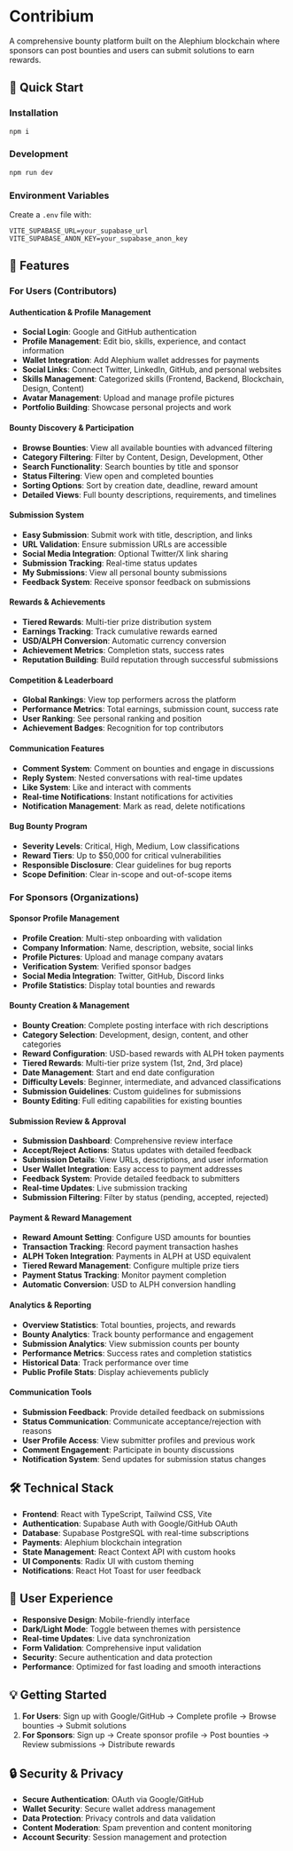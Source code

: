 # Contribium

A comprehensive bounty platform built on the Alephium blockchain where sponsors can post bounties and users can submit solutions to earn rewards.

## 🚀 Quick Start

### Installation
```bash
npm i
```

### Development
```bash
npm run dev
```

### Environment Variables
Create a `.env` file with:
```
VITE_SUPABASE_URL=your_supabase_url
VITE_SUPABASE_ANON_KEY=your_supabase_anon_key
```

## 🎯 Features

### For Users (Contributors)

#### **Authentication & Profile Management**
- **Social Login**: Google and GitHub authentication
- **Profile Management**: Edit bio, skills, experience, and contact information
- **Wallet Integration**: Add Alephium wallet addresses for payments
- **Social Links**: Connect Twitter, LinkedIn, GitHub, and personal websites
- **Skills Management**: Categorized skills (Frontend, Backend, Blockchain, Design, Content)
- **Avatar Management**: Upload and manage profile pictures
- **Portfolio Building**: Showcase personal projects and work

#### **Bounty Discovery & Participation**
- **Browse Bounties**: View all available bounties with advanced filtering
- **Category Filtering**: Filter by Content, Design, Development, Other
- **Search Functionality**: Search bounties by title and sponsor
- **Status Filtering**: View open and completed bounties
- **Sorting Options**: Sort by creation date, deadline, reward amount
- **Detailed Views**: Full bounty descriptions, requirements, and timelines

#### **Submission System**
- **Easy Submission**: Submit work with title, description, and links
- **URL Validation**: Ensure submission URLs are accessible
- **Social Media Integration**: Optional Twitter/X link sharing
- **Submission Tracking**: Real-time status updates
- **My Submissions**: View all personal bounty submissions
- **Feedback System**: Receive sponsor feedback on submissions

#### **Rewards & Achievements**
- **Tiered Rewards**: Multi-tier prize distribution system
- **Earnings Tracking**: Track cumulative rewards earned
- **USD/ALPH Conversion**: Automatic currency conversion
- **Achievement Metrics**: Completion stats, success rates
- **Reputation Building**: Build reputation through successful submissions

#### **Competition & Leaderboard**
- **Global Rankings**: View top performers across the platform
- **Performance Metrics**: Total earnings, submission count, success rate
- **User Ranking**: See personal ranking and position
- **Achievement Badges**: Recognition for top contributors

#### **Communication Features**
- **Comment System**: Comment on bounties and engage in discussions
- **Reply System**: Nested conversations with real-time updates
- **Like System**: Like and interact with comments
- **Real-time Notifications**: Instant notifications for activities
- **Notification Management**: Mark as read, delete notifications

#### **Bug Bounty Program**
- **Severity Levels**: Critical, High, Medium, Low classifications
- **Reward Tiers**: Up to $50,000 for critical vulnerabilities
- **Responsible Disclosure**: Clear guidelines for bug reports
- **Scope Definition**: Clear in-scope and out-of-scope items

### For Sponsors (Organizations)

#### **Sponsor Profile Management**
- **Profile Creation**: Multi-step onboarding with validation
- **Company Information**: Name, description, website, social links
- **Profile Pictures**: Upload and manage company avatars
- **Verification System**: Verified sponsor badges
- **Social Media Integration**: Twitter, GitHub, Discord links
- **Profile Statistics**: Display total bounties and rewards

#### **Bounty Creation & Management**
- **Bounty Creation**: Complete posting interface with rich descriptions
- **Category Selection**: Development, design, content, and other categories
- **Reward Configuration**: USD-based rewards with ALPH token payments
- **Tiered Rewards**: Multi-tier prize system (1st, 2nd, 3rd place)
- **Date Management**: Start and end date configuration
- **Difficulty Levels**: Beginner, intermediate, and advanced classifications
- **Submission Guidelines**: Custom guidelines for submissions
- **Bounty Editing**: Full editing capabilities for existing bounties

#### **Submission Review & Approval**
- **Submission Dashboard**: Comprehensive review interface
- **Accept/Reject Actions**: Status updates with detailed feedback
- **Submission Details**: View URLs, descriptions, and user information
- **User Wallet Integration**: Easy access to payment addresses
- **Feedback System**: Provide detailed feedback to submitters
- **Real-time Updates**: Live submission tracking
- **Submission Filtering**: Filter by status (pending, accepted, rejected)

#### **Payment & Reward Management**
- **Reward Amount Setting**: Configure USD amounts for bounties
- **Transaction Tracking**: Record payment transaction hashes
- **ALPH Token Integration**: Payments in ALPH at USD equivalent
- **Tiered Reward Management**: Configure multiple prize tiers
- **Payment Status Tracking**: Monitor payment completion
- **Automatic Conversion**: USD to ALPH conversion handling

#### **Analytics & Reporting**
- **Overview Statistics**: Total bounties, projects, and rewards
- **Bounty Analytics**: Track bounty performance and engagement
- **Submission Analytics**: View submission counts per bounty
- **Performance Metrics**: Success rates and completion statistics
- **Historical Data**: Track performance over time
- **Public Profile Stats**: Display achievements publicly

#### **Communication Tools**
- **Submission Feedback**: Provide detailed feedback on submissions
- **Status Communication**: Communicate acceptance/rejection with reasons
- **User Profile Access**: View submitter profiles and previous work
- **Comment Engagement**: Participate in bounty discussions
- **Notification System**: Send updates for submission status changes

## 🛠 Technical Stack

- **Frontend**: React with TypeScript, Tailwind CSS, Vite
- **Authentication**: Supabase Auth with Google/GitHub OAuth
- **Database**: Supabase PostgreSQL with real-time subscriptions
- **Payments**: Alephium blockchain integration
- **State Management**: React Context API with custom hooks
- **UI Components**: Radix UI with custom theming
- **Notifications**: React Hot Toast for user feedback

## 🎨 User Experience

- **Responsive Design**: Mobile-friendly interface
- **Dark/Light Mode**: Toggle between themes with persistence
- **Real-time Updates**: Live data synchronization
- **Form Validation**: Comprehensive input validation
- **Security**: Secure authentication and data protection
- **Performance**: Optimized for fast loading and smooth interactions

## 💡 Getting Started

1. **For Users**: Sign up with Google/GitHub → Complete profile → Browse bounties → Submit solutions
2. **For Sponsors**: Sign up → Create sponsor profile → Post bounties → Review submissions → Distribute rewards

## 🔒 Security & Privacy

- **Secure Authentication**: OAuth via Google/GitHub
- **Wallet Security**: Secure wallet address management
- **Data Protection**: Privacy controls and data validation
- **Content Moderation**: Spam prevention and content monitoring
- **Account Security**: Session management and protection